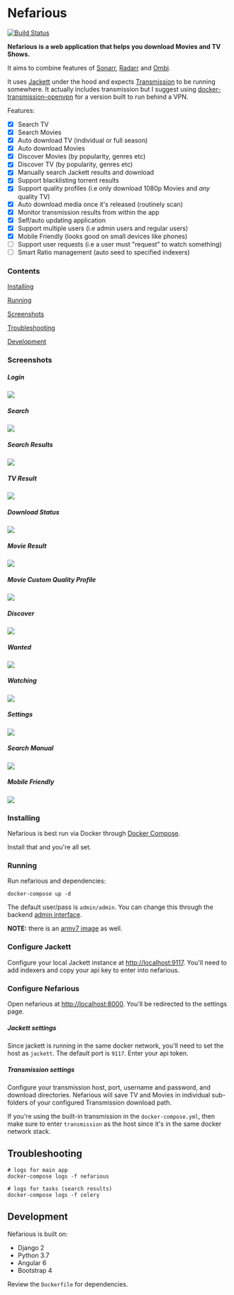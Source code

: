 # Nefarious

[![Build Status](https://travis-ci.org/lardbit/nefarious.svg?branch=master)](https://travis-ci.org/lardbit/nefarious)

**Nefarious is a web application that helps you download Movies and TV Shows.**

It aims to combine features of [Sonarr](https://github.com/Sonarr/Sonarr/), [Radarr](https://github.com/Radarr/Radarr) and [Ombi](https://github.com/tidusjar/Ombi).

It uses [Jackett](https://github.com/Jackett/Jackett/) under the hood and expects [Transmission](https://transmissionbt.com/) to be running somewhere.  It actually includes transmission but I suggest using [docker-transmission-openvpn](https://github.com/haugene/docker-transmission-openvpn) for a version built to run behind a VPN.

Features:
- [x] Search TV
- [x] Search Movies
- [x] Auto download TV (individual or full season)
- [x] Auto download Movies
- [x] Discover Movies (by popularity, genres etc)
- [x] Discover TV (by popularity, genres etc)
- [x] Manually search Jackett results and download
- [x] Support blacklisting torrent results
- [X] Support quality profiles (i.e only download 1080p Movies and *any* quality TV)
- [x] Auto download media once it's released (routinely scan)
- [x] Monitor transmission results from within the app
- [x] Self/auto updating application
- [x] Support multiple users (i.e admin users and regular users)
- [x] Mobile Friendly (looks good on small devices like phones)
- [ ] Support user requests (i.e a user must "request" to watch something)
- [ ] Smart Ratio management (auto seed to specified indexers)

### Contents

[Installing](#installing)

[Running](#running)

[Screenshots](#screenshots)

[Troubleshooting](#troubleshooting)

[Development](#development)

### Screenshots

##### Login
![](https://github.com/lardbit/nefarious/blob/master/screenshots/login.png?raw=true)
##### Search
![](https://github.com/lardbit/nefarious/blob/master/screenshots/search-blank.png?raw=true)
##### Search Results
![](https://github.com/lardbit/nefarious/blob/master/screenshots/search-results.png?raw=true)
##### TV Result
![](https://github.com/lardbit/nefarious/blob/master/screenshots/media-tv-result.png?raw=true)
##### Download Status
![](https://github.com/lardbit/nefarious/blob/master/screenshots/media-status.png?raw=true)
##### Movie Result
![](https://github.com/lardbit/nefarious/blob/master/screenshots/media-movie-result.png?raw=true)
##### Movie Custom Quality Profile
![](https://github.com/lardbit/nefarious/blob/master/screenshots/media-movie-custom-quality-profile.png?raw=true)
##### Discover
![](https://github.com/lardbit/nefarious/blob/master/screenshots/discover.png?raw=true)
##### Wanted
![](https://github.com/lardbit/nefarious/blob/master/screenshots/wanted.png?raw=true)
##### Watching
![](https://github.com/lardbit/nefarious/blob/master/screenshots/watching.png?raw=true)
##### Settings
![](https://github.com/lardbit/nefarious/blob/master/screenshots/settings.png?raw=true)
##### Search Manual
![](https://github.com/lardbit/nefarious/blob/master/screenshots/search-manual.png?raw=true)
##### Mobile Friendly
![](https://github.com/lardbit/nefarious/blob/master/screenshots/search-mobile.png?raw=true)


### Installing

Nefarious is best run via Docker through [Docker Compose](https://docs.docker.com/compose/install/).

Install that and you're all set.

### Running

Run nefarious and dependencies:
    
    docker-compose up -d

The default user/pass is `admin/admin`.  You can change this through the backend [admin interface](http://localhost:8000/admin/auth/user/1/password/).

**NOTE:** there is an [armv7 image](https://hub.docker.com/r/lardbit/nefarious/tags/) as well.

### Configure Jackett

Configure your local Jackett instance at [http://localhost:9117](http://localhost:9117).  You'll need to add indexers and copy your api key to enter into nefarious.

### Configure Nefarious

Open nefarious at [http://localhost:8000](http://localhost:8000).  You'll be redirected to the settings page.

##### Jackett settings

Since jackett is running in the same docker network, you'll need to set the host as `jackett`.  The default port is `9117`.  Enter your api token.

##### Transmission settings

Configure your transmission host, port, username and password, and download directories.  Nefarious will save TV and Movies in individual sub-folders of your configured Transmission download path.

If you're using the built-in transmission in the `docker-compose.yml`, then make sure to enter `transmission` as the host since it's in the same docker network stack.

## Troubleshooting
   
    # logs for main app
    docker-compose logs -f nefarious

    # logs for tasks (search results)
    docker-compose logs -f celery


## Development

Nefarious is built on:

- Django 2
- Python 3.7
- Angular 6
- Bootstrap 4

Review the `Dockerfile` for dependencies.
